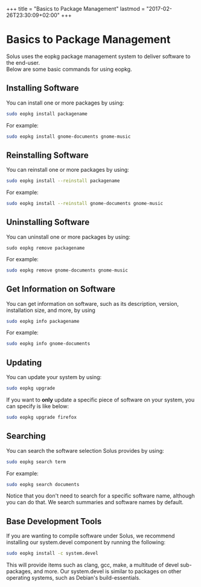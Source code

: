 +++
title = "Basics to Package Management"
lastmod = "2017-02-26T23:30:09+02:00"
+++
# Basics to Package Management

Solus uses the eopkg package management system to deliver software to the end-user.  
Below are some basic commands for using eopkg.

## Installing Software

You can install one or more packages by using:

``` bash
sudo eopkg install packagename
```

For example:

``` bash
sudo eopkg install gnome-documents gnome-music
```

## Reinstalling Software

You can reinstall one or more packages by using:

``` bash
sudo eopkg install --reinstall packagename
```

For example:

``` bash
sudo eopkg install --reinstall gnome-documents gnome-music
```

## Uninstalling Software

You can uninstall one or more packages by using:

```
sudo eopkg remove packagename
```

For example:

``` bash
sudo eopkg remove gnome-documents gnome-music
```

## Get Information on Software

You can get information on software, such as its description, version, installation size, and more, by using

``` bash
sudo eopkg info packagename
```

For example:

``` bash
sudo eopkg info gnome-documents
```

## Updating

You can update your system by using:

``` bash
sudo eopkg upgrade
```

If you want to **only** update a specific piece of software on your system, you can specify is like below:

``` bash
sudo eopkg upgrade firefox
```

## Searching

You can search the software selection Solus provides by using:

``` bash
sudo eopkg search term
```

For example:

``` bash
sudo eopkg search documents
```

Notice that you don't need to search for a specific software name, although you can do that. We search summaries and software names by default.

## Base Development Tools

If you are wanting to compile software under Solus, we recommend installing our system.devel component by running the following:

``` bash
sudo eopkg install -c system.devel
```

This will provide items such as clang, gcc, make, a multitude of devel sub-packages, and more. Our system.devel is similar to packages on other operating systems, such as Debian's build-essentials.